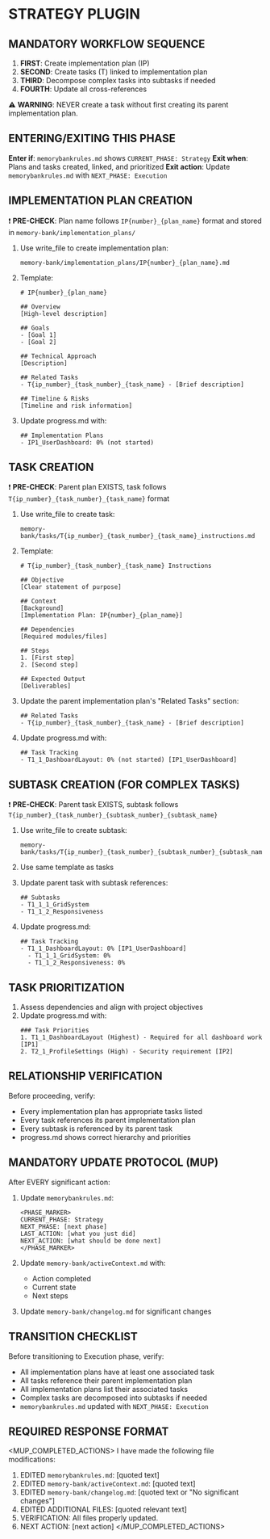 # STRATEGY PLUGIN

## MANDATORY WORKFLOW SEQUENCE
1. **FIRST**: Create implementation plan (IP)
2. **SECOND**: Create tasks (T) linked to implementation plan
3. **THIRD**: Decompose complex tasks into subtasks if needed
4. **FOURTH**: Update all cross-references

⚠️ **WARNING**: NEVER create a task without first creating its parent implementation plan.

## ENTERING/EXITING THIS PHASE
**Enter if**: `memorybankrules.md` shows `CURRENT_PHASE: Strategy`
**Exit when**: Plans and tasks created, linked, and prioritized
**Exit action**: Update `memorybankrules.md` with `NEXT_PHASE: Execution`

## IMPLEMENTATION PLAN CREATION
❗ **PRE-CHECK**: Plan name follows `IP{number}_{plan_name}` format and stored in `memory-bank/implementation_plans/`

1. Use write_file to create implementation plan:
   ```
   memory-bank/implementation_plans/IP{number}_{plan_name}.md
   ```

2. Template:
   ```
   # IP{number}_{plan_name}
   
   ## Overview
   [High-level description]
   
   ## Goals
   - [Goal 1]
   - [Goal 2]
   
   ## Technical Approach
   [Description]
   
   ## Related Tasks
   - T{ip_number}_{task_number}_{task_name} - [Brief description]
   
   ## Timeline & Risks
   [Timeline and risk information]
   ```

3. Update progress.md with:
   ```
   ## Implementation Plans
   - IP1_UserDashboard: 0% (not started)
   ```

## TASK CREATION
❗ **PRE-CHECK**: Parent plan EXISTS, task follows `T{ip_number}_{task_number}_{task_name}` format

1. Use write_file to create task:
   ```
   memory-bank/tasks/T{ip_number}_{task_number}_{task_name}_instructions.md
   ```

2. Template:
   ```
   # T{ip_number}_{task_number}_{task_name} Instructions
   
   ## Objective
   [Clear statement of purpose]
   
   ## Context
   [Background]
   [Implementation Plan: IP{number}_{plan_name}]
   
   ## Dependencies
   [Required modules/files]
   
   ## Steps
   1. [First step]
   2. [Second step]
   
   ## Expected Output
   [Deliverables]
   ```

3. Update the parent implementation plan's "Related Tasks" section:
   ```
   ## Related Tasks
   - T{ip_number}_{task_number}_{task_name} - [Brief description]
   ```

4. Update progress.md with:
   ```
   ## Task Tracking
   - T1_1_DashboardLayout: 0% (not started) [IP1_UserDashboard]
   ```

## SUBTASK CREATION (FOR COMPLEX TASKS)
❗ **PRE-CHECK**: Parent task EXISTS, subtask follows `T{ip_number}_{task_number}_{subtask_number}_{subtask_name}`

1. Use write_file to create subtask:
   ```
   memory-bank/tasks/T{ip_number}_{task_number}_{subtask_number}_{subtask_name}_instructions.md
   ```

2. Use same template as tasks

3. Update parent task with subtask references:
   ```
   ## Subtasks
   - T1_1_1_GridSystem
   - T1_1_2_Responsiveness
   ```

4. Update progress.md:
   ```
   ## Task Tracking
   - T1_1_DashboardLayout: 0% [IP1_UserDashboard]
     - T1_1_1_GridSystem: 0%
     - T1_1_2_Responsiveness: 0%
   ```

## TASK PRIORITIZATION
1. Assess dependencies and align with project objectives
2. Update progress.md with:
   ```
   ### Task Priorities
   1. T1_1_DashboardLayout (Highest) - Required for all dashboard work [IP1]
   2. T2_1_ProfileSettings (High) - Security requirement [IP2]
   ```

## RELATIONSHIP VERIFICATION
Before proceeding, verify:
- Every implementation plan has appropriate tasks listed
- Every task references its parent implementation plan
- Every subtask is referenced by its parent task
- progress.md shows correct hierarchy and priorities

## MANDATORY UPDATE PROTOCOL (MUP)
After EVERY significant action:

1. Update `memorybankrules.md`:
   ```
   <PHASE_MARKER>
   CURRENT_PHASE: Strategy
   NEXT_PHASE: [next phase]
   LAST_ACTION: [what you just did]
   NEXT_ACTION: [what should be done next]
   </PHASE_MARKER>
   ```

2. Update `memory-bank/activeContext.md` with:
   - Action completed
   - Current state
   - Next steps

3. Update `memory-bank/changelog.md` for significant changes

## TRANSITION CHECKLIST
Before transitioning to Execution phase, verify:
- All implementation plans have at least one associated task
- All tasks reference their parent implementation plan
- All implementation plans list their associated tasks
- Complex tasks are decomposed into subtasks if needed
- `memorybankrules.md` updated with `NEXT_PHASE: Execution`

## REQUIRED RESPONSE FORMAT
<MUP_COMPLETED_ACTIONS>
I have made the following file modifications:
1. EDITED `memorybankrules.md`: [quoted text]
2. EDITED `memory-bank/activeContext.md`: [quoted text]
3. EDITED `memory-bank/changelog.md`: [quoted text or "No significant changes"]
4. EDITED ADDITIONAL FILES: [quoted relevant text]
5. VERIFICATION: All files properly updated.
6. NEXT ACTION: [next action]
</MUP_COMPLETED_ACTIONS>
